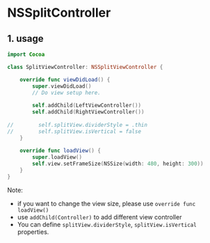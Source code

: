 # NSSplitController

## 1. usage

```swift
import Cocoa

class SplitViewController: NSSplitViewController {

    override func viewDidLoad() {
        super.viewDidLoad()
        // Do view setup here.
        
        self.addChild(LeftViewController())
        self.addChild(RightViewController())
        
//        self.splitView.dividerStyle = .thin
//        self.splitView.isVertical = false
    }
    
    override func loadView() {
        super.loadView()
        self.view.setFrameSize(NSSize(width: 480, height: 300))
    }
}
```

Note:

-   if you want to change the view size, please use `override func loadView()`
-   use `addChild(Controller)` to add different view controller
-   You can define `splitView.dividerStyle`, `splitView.isVertical` properties.